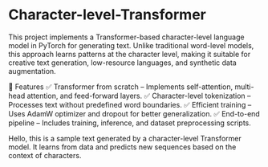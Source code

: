 # Character-level-Transformer
This project implements a Transformer-based character-level language model in PyTorch for generating text. Unlike traditional word-level models, this approach learns patterns at the character level, making it suitable for creative text generation, low-resource languages, and synthetic data augmentation.

🔹 Features
✅ Transformer from scratch – Implements self-attention, multi-head attention, and feed-forward layers.
✅ Character-level tokenization – Processes text without predefined word boundaries.
✅ Efficient training – Uses AdamW optimizer and dropout for better generalization.
✅ End-to-end pipeline – Includes training, inference, and dataset preprocessing scripts.



Hello, this is a sample text generated by a character-level Transformer model. It learns from data and predicts new sequences based on the context of characters.
